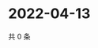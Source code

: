 # 2022-04-13

共 0 条

<!-- BEGIN WEIBO -->
<!-- 最后更新时间 Wed Apr 13 2022 15:15:38 GMT+0800 (China Standard Time) -->

<!-- END WEIBO -->
